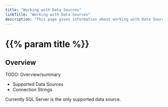 ```yaml
---
title: "Working with Data Sources"
linkTitle: "Working with Data Sources"
description: "This page gives information about working with Data Sources."
---
```


# {{% param title %}}

## Overview

TODO: Overview/summary

- Supported Data Sources
- Connection Strings

Currently SQL Server is the only supported data source.
